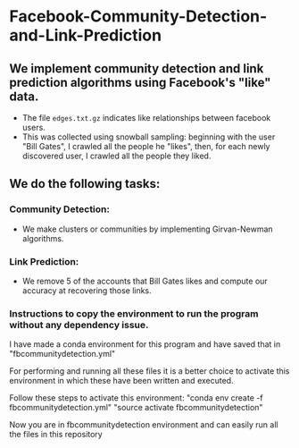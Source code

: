 # Facebook-Community-Detection-and-Link-Prediction

## We implement community detection and link prediction algorithms using Facebook's "like" data.

- The file `edges.txt.gz` indicates like relationships between facebook users. 
- This was collected using snowball sampling: beginning with the user "Bill Gates", I crawled all the people he "likes", then, for each newly discovered user, I crawled all the people they liked.

## We do the following tasks:

### Community Detection: 
- We make clusters or communities by implementing Girvan-Newman algorithms.

### Link Prediction:
- We remove 5 of the accounts that Bill Gates likes and compute our accuracy at recovering those links.


### Instructions to copy the environment to run the program without any dependency issue.

I have made a conda environment for this program and have saved that in "fbcommunitydetection.yml"

For performing and running all these files it is a better choice to activate this environment in which these have been written and executed.

Follow these steps to activate this environment:
	"conda env create -f fbcommunitydetection.yml"
	"source activate fbcommunitydetection"

Now you are in fbcommunitydetection environment and can easily run all the files in this repository

